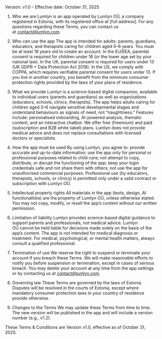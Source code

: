 
Version: v1.0 – Effective date: October 31, 2025

1. Who we are
Lumlyn is an app operated by Lumlyn OÜ, a company registered in Estonia, with its registered office at [full address].
For any questions regarding these Terms, you can contact us at contact@lumlyn.com.

2. Who can use the app
The app is intended for adults: parents, guardians, educators, and therapists caring for children aged 0–6 years.
You must be at least 18 years old to create an account.
In the EU/EEA, parental consent is required for children under 16 (or the lower age set by your national law).
In the UK, parental consent is required for users under 13 (UK GDPR + Data Protection Act 2018).
In the US, we comply with COPPA, which requires verifiable parental consent for users under 13.
If you live in another country, you benefit from the minimum consumer protection rights provided by the laws of your place of residence.

3. What we provide
Lumlyn is a science-based digital companion, available to individual users (parents and guardians) as well as organizations (educators, schools, clinics, therapists).
The app helps adults caring for children aged 0–6 navigate sensitive developmental stages and understand behaviours as signals of need, not “naughtiness.”
Features include: personalised onboarding, AI-powered analysis, thematic content, and an interactive chatbot.
We offer free (freemium) and paid (subscription and B2B white-label) plans.
Lumlyn does not provide medical advice and does not replace consultations with licensed doctors or specialists.

4. How the app must be used
By using Lumlyn, you agree to:
provide accurate and up-to-date information;
use the app only for personal or professional purposes related to child care;
not attempt to copy, distribute, or disrupt the functioning of the app;
keep your login credentials safe and not share them with others;
not use the app for unauthorised commercial purposes. Professional use (by educators, therapists, schools, or clinics) is permitted only under a valid contract or subscription with Lumlyn OÜ.

5. Intellectual property rights
All materials in the app (texts, design, AI functionalities) are the property of Lumlyn OÜ, unless otherwise stated.
You may not copy, modify, or resell the app’s content without our written permission.

6. Limitation of liability
Lumlyn provides science-based digital guidance to support parents and professionals, not medical advice.
Lumlyn OÜ cannot be held liable for decisions made solely on the basis of the app’s content.
The app is not intended for medical diagnosis or treatment.
For medical, psychological, or mental health matters, always consult a qualified professional.

7. Termination of use
We reserve the right to suspend or terminate your account if you breach these Terms.
We will make reasonable efforts to notify you before suspension or termination, except in cases of serious breach.
You may delete your account at any time from the app settings or by contacting us at contact@lumlyn.com.

8. Governing law
These Terms are governed by the laws of Estonia.
Disputes will be resolved in the courts of Estonia, except where mandatory consumer protection laws in your country of residence provide otherwise.

9. Changes to the Terms
We may update these Terms from time to time.
The new version will be published in the app and will include a version number (e.g., v1.2).

These Terms & Conditions are Version v1.0, effective as of October 31, 2025.